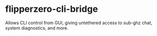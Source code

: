 # flipperzero-cli-bridge
Allows CLI control from GUI, giving untethered access to sub-ghz chat, system diagnostics, and more.
